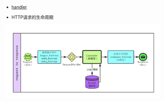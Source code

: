 * [handler](https://aiohttp.readthedocs.io/en/stable/web_quickstart.html#handler)

* HTTP请求的生命周期

![http_life_cycle.png](./pictures/http_life_cycle.png)
